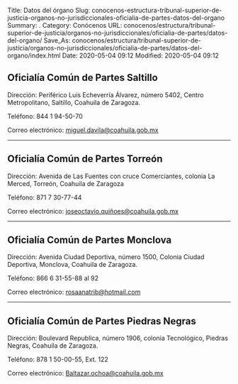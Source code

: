 Title: Datos del órgano
Slug: conocenos-estructura-tribunal-superior-de-justicia-organos-no-jurisdiccionales-oficialia-de-partes-datos-del-organo
Summary: .
Category: Conócenos
URL: conocenos/estructura/tribunal-superior-de-justicia/organos-no-jurisdiccionales/oficialia-de-partes/datos-del-organo/
Save_As: conocenos/estructura/tribunal-superior-de-justicia/organos-no-jurisdiccionales/oficialia-de-partes/datos-del-organo/index.html
Date: 2020-05-04 09:12
Modified: 2020-05-04 09:12


## Oficialía Común de Partes Saltillo

Dirección: Periférico Luis Echeverría Álvarez, número 5402, Centro Metropolitano, Saltillo, Coahuila de Zaragoza.

Teléfono: 844 1 94-50-70

Correo electrónico: miguel.davila@coahuila.gob.mx

---

## Oficialía Común de Partes Torreón

Dirección: Avenida de Las Fuentes con cruce Comerciantes, colonia La Merced, Torreón, Coahuila de Zaragoza

Teléfono: 871 7 30-77-44

Correo electrónico: joseoctavio.quiñoes@coahuila.gob.mx

---

## Oficialía Común de Partes Monclova

Dirección: Avenida Ciudad Deportiva, número 1500, Colonia Ciudad Deportiva, Monclova, Coahuila de Zaragoza.

Teléfono: 866 6 31-55-88 al 92

Correo electrónico: rosaanatrib@hotmail.com

---

## Oficialía Común de Partes Piedras Negras

Dirección: Boulevard Republica, número 1906, colonia Tecnológico, Piedras Negras, Coahuila de Zaragoza.

Teléfono: 878 1 50-00-55, Ext. 122

Correo electrónico: Baltazar.ochoa@coahuila.gob.mx



